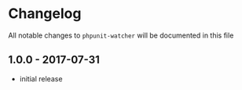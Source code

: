 # Changelog

All notable changes to `phpunit-watcher` will be documented in this file

## 1.0.0 - 2017-07-31

- initial release
